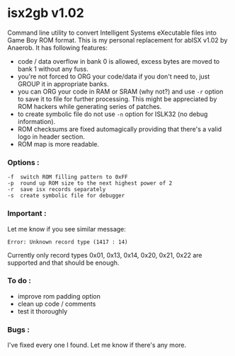# isx2gb v1.02

Command line utility to convert Intelligent Systems eXecutable files into Game Boy ROM format. This is my personal replacement for abISX v1.02 by Anaerob. It has following features:

- code / data overflow in bank 0 is allowed, excess bytes are moved to bank 1 without any fuss.
- you're not forced to ORG your code/data if you don't need to, just GROUP it in appropriate banks.
- you can ORG your code in RAM or SRAM (why not?) and use `-r` option to save it to file for further processing. This might be appreciated by ROM hackers while generating series of patches.
- to create symbolic file do not use `-n` option for ISLK32 (no debug information).
- ROM checksums are fixed automagically providing that there's a valid logo in header section.
- ROM map is more readable.

### Options :
```
-f  switch ROM filling pattern to 0xFF
-p  round up ROM size to the next highest power of 2
-r  save isx records separately
-s  create symbolic file for debugger
```

### Important :
Let me know if you see similar message:
```
Error: Unknown record type (1417 : 14)
```
Currently only record types 0x01, 0x13, 0x14, 0x20, 0x21, 0x22 are supported and that should be enough.

### To do :
- improve rom padding option
- clean up code / comments
- test it thoroughly

### Bugs :
I've fixed every one I found. Let me know if there's any more.
